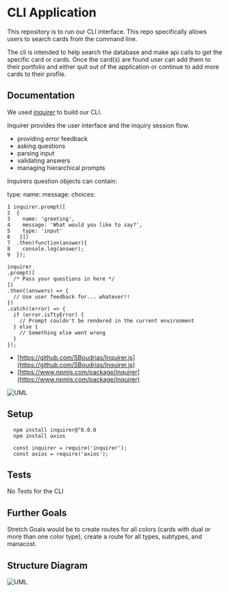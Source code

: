# CLI Application
<!-- Enter a description for the repository -->
This repository is to run our CLI interface. This repo specifically allows users to search cards from the command line.

The cli is intended to help search the database and make api calls to get the specific card or cards. Once the card(s) are found user can add them to their portfolio and either quit out of the application or continue to add more cards to their profile.

## Documentation
<!-- What does this repository do? Is there anything the user needs to do? Is there an end-user? -->
We used [inquirer](https://www.npmjs.com/package/inquirer) to build our CLI.

Inquirer provides the user interface and the inquiry session flow.

- providing error feedback
- asking questions
- parsing input
- validating answers
- managing hierarchical prompts

Inquirers question objects can contain:

type:
name:
message:
choices:

  ``` 
1 inquirer.prompt([
2  {
3    name: 'greeting',
4    message: 'What would you like to say?',
5    type: 'input'
6   }])
7  .then(function(answer){
8    console.log(answer);
9  });
  ``` 

  ``` 
inquirer
  .prompt([
    /* Pass your questions in here */
  ])
  .then((answers) => {
    // Use user feedback for... whatever!!
  })
  .catch((error) => {
    if (error.isTtyError) {
      // Prompt couldn't be rendered in the current environment
    } else {
      // Something else went wrong
    }
  });
  ```

- [https://github.com/SBoudrias/Inquirer.js](https://github.com/SBoudrias/Inquirer.js)
- [https://www.npmjs.com/package/inquirer](https://www.npmjs.com/package/inquirer)

![UML](./UntappedIsland%20(3).png)

## Setup

  ```
    npm install inquirer@^8.0.0
    npm install axios
  ```

  ```
    const inquirer = require('inquirer');
    const axios = require('axios');
  ```
  
## Tests
<!-- Are there any tests? How was it tested? -->
No Tests for the CLI

## Further Goals
<!-- Any further goals -->
Stretch Goals would be to create routes for all colors (cards with dual or more than one color type), create a route for all types, subtypes, and manacost.

## Structure Diagram
<!-- Is there a diagram for this project? Should there be one? -->
![UML](./UntappedIsland%20(2).png)

